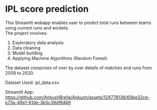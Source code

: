 # IPL score prediction


This Streamlit webapp enables user to predict total runs between teams using current runs and wickets.\
The project involves:
  1. Exploratory data analysis
  2. Data cleaning
  3. Model building
  4. Applying Machine Algorithms (Random Forest)

The dataset comprises of over by over details of matches and runs from 2008 to 2020.

Dataset Used: ipl_data.csv

Streamlit App:
https://github.com/AnkushBrella/Ankush/assets/124778138/60be32ce-e73a-49e1-81de-3b5c39df8489
